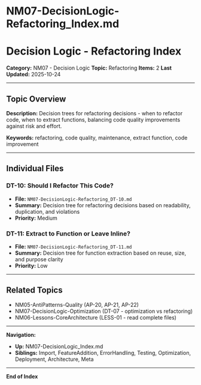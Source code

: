 # NM07-DecisionLogic-Refactoring_Index.md

# Decision Logic - Refactoring Index

**Category:** NM07 - Decision Logic
**Topic:** Refactoring
**Items:** 2
**Last Updated:** 2025-10-24

---

## Topic Overview

**Description:** Decision trees for refactoring decisions - when to refactor code, when to extract functions, balancing code quality improvements against risk and effort.

**Keywords:** refactoring, code quality, maintenance, extract function, code improvement

---

## Individual Files

### DT-10: Should I Refactor This Code?
- **File:** `NM07-DecisionLogic-Refactoring_DT-10.md`
- **Summary:** Decision tree for refactoring decisions based on readability, duplication, and violations
- **Priority:** Medium

### DT-11: Extract to Function or Leave Inline?
- **File:** `NM07-DecisionLogic-Refactoring_DT-11.md`
- **Summary:** Decision tree for function extraction based on reuse, size, and purpose clarity
- **Priority:** Low

---

## Related Topics

- NM05-AntiPatterns-Quality (AP-20, AP-21, AP-22)
- NM07-DecisionLogic-Optimization (DT-07 - optimization vs refactoring)
- NM06-Lessons-CoreArchitecture (LESS-01 - read complete files)

---

**Navigation:**
- **Up:** NM07-DecisionLogic_Index.md
- **Siblings:** Import, FeatureAddition, ErrorHandling, Testing, Optimization, Deployment, Architecture, Meta

---

**End of Index**
